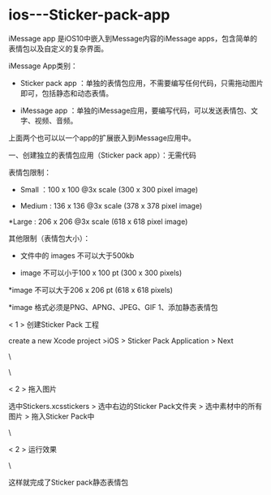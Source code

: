 # ios---Sticker-pack-app

iMessage app 是iOS10中嵌入到Message内容的iMessage apps，包含简单的表情包以及自定义的复杂界面。

iMessage App类别：

* Sticker pack app ：单独的表情包应用，不需要编写任何代码，只需拖动图片即可，包括静态和动态表情。

* iMessage app ：单独的iMessage应用，要编写代码，可以发送表情包、文字、视频、音频。

上面两个也可以以一个app的扩展嵌入到iMessage应用中。

 

一、创建独立的表情包应用（Sticker pack app）：无需代码

 

表情包限制：

* Small ：100 x 100 @3x scale (300 x 300 pixel image)

* Medium : 136 x 136 @3x scale (378 x 378 pixel image)

*Large : 206 x 206 @3x scale (618 x 618 pixel image)

其他限制（表情包大小）：

* 文件中的 images 不可以大于500kb

* image 不可以小于100 x 100 pt (300 x 300 pixels)

*image 不可以大于206 x 206 pt (618 x 618 pixels)

*image 格式必须是PNG、APNG、JPEG、GIF
1、添加静态表情包

< 1 > 创建Sticker Pack 工程

create a new Xcode project >iOS > Sticker Pack Application > Next

\

\

< 2 > 拖入图片

选中Stickers.xcsstickers > 选中右边的Sticker Pack文件夹 > 选中素材中的所有图片 > 拖入Sticker Pack中

\

< 2 > 运行效果

\

这样就完成了Sticker pack静态表情包
